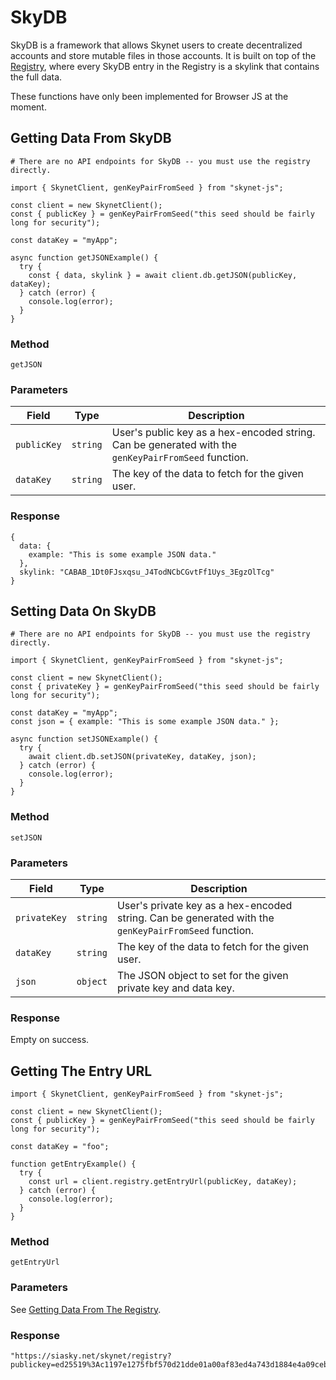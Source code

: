# SkyDB

SkyDB is a framework that allows Skynet users to create decentralized accounts
and store mutable files in those accounts. It is built on top of the [Registry](#registry), where every SkyDB entry in the Registry is a skylink that contains the full data.

<aside class="warning">
These functions have only been implemented for Browser JS at the moment.
</aside>

## Getting Data From SkyDB

```shell--curl
# There are no API endpoints for SkyDB -- you must use the registry directly.
```

```javascript--browser
import { SkynetClient, genKeyPairFromSeed } from "skynet-js";

const client = new SkynetClient();
const { publicKey } = genKeyPairFromSeed("this seed should be fairly long for security");

const dataKey = "myApp";

async function getJSONExample() {
  try {
    const { data, skylink } = await client.db.getJSON(publicKey, dataKey);
  } catch (error) {
    console.log(error);
  }
}
```

### Method

`getJSON`

### Parameters

Field | Type | Description
----- | ---- | -----------
`publicKey` | `string` | User's public key as a hex-encoded string. Can be generated with the `genKeyPairFromSeed` function.
`dataKey` | `string` | The key of the data to fetch for the given user.

### Response

```javascript-browser
{
  data: {
    example: "This is some example JSON data."
  },
  skylink: "CABAB_1Dt0FJsxqsu_J4TodNCbCGvtFf1Uys_3EgzOlTcg"
}
```

## Setting Data On SkyDB

```shell--curl
# There are no API endpoints for SkyDB -- you must use the registry directly.
```

```javascript--browser
import { SkynetClient, genKeyPairFromSeed } from "skynet-js";

const client = new SkynetClient();
const { privateKey } = genKeyPairFromSeed("this seed should be fairly long for security");

const dataKey = "myApp";
const json = { example: "This is some example JSON data." };

async function setJSONExample() {
  try {
    await client.db.setJSON(privateKey, dataKey, json);
  } catch (error) {
    console.log(error);
  }
}
```

### Method

`setJSON`

### Parameters

Field | Type | Description
----- | ---- | -----------
`privateKey` | `string` | User's private key as a hex-encoded string. Can be generated with the `genKeyPairFromSeed` function.
`dataKey` | `string` | The key of the data to fetch for the given user.
`json` | `object` | The JSON object to set for the given private key and data key.

### Response

Empty on success.

## Getting The Entry URL

```javascript--browser
import { SkynetClient, genKeyPairFromSeed } from "skynet-js";

const client = new SkynetClient();
const { publicKey } = genKeyPairFromSeed("this seed should be fairly long for security");

const dataKey = "foo";

function getEntryExample() {
  try {
    const url = client.registry.getEntryUrl(publicKey, dataKey);
  } catch (error) {
    console.log(error);
  }
}
```

### Method

`getEntryUrl`

### Parameters

See [Getting Data From The Registry](#getting-data-from-the-registry).

### Response

```javascript-browser
"https://siasky.net/skynet/registry?publickey=ed25519%3Ac1197e1275fbf570d21dde01a00af83ed4a743d1884e4a09cebce0dd21ae254c&datakey=7c96a0537ab2aaac9cfe0eca217732f4e10791625b4ab4c17e4d91c8078713b9"
```
